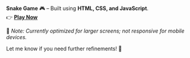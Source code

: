 **Snake Game** 🎮 – Built using **HTML, CSS, and JavaScript**.  
👉 [**Play Now**](https://dhananjaysable370.github.io/Snake-Game/)  

📌 *Note: Currently optimized for larger screens; not responsive for mobile devices.*  

Let me know if you need further refinements! 🚀
